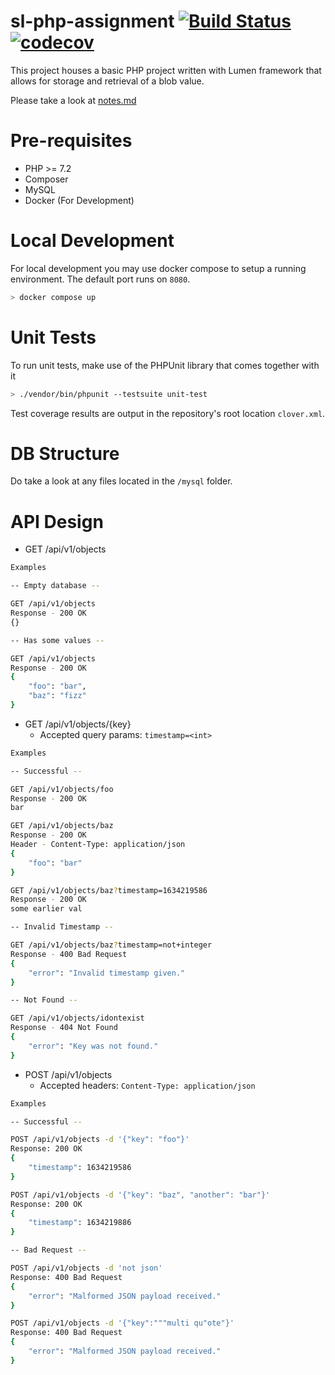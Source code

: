 # sl-php-assignment [![Build Status](https://github.com/shouxian92/sl-php-assignment/actions/workflows/php.yml/badge.svg?branch=main)](https://github.com/shouxian92/sl-php-assignment/actions/workflows/php.yml) [![codecov](https://codecov.io/gh/shouxian92/sl-php-assignment/branch/main/graph/badge.svg?token=KFWLJRW886)](https://codecov.io/gh/shouxian92/sl-php-assignment/)

This project houses a basic PHP project written with Lumen framework that allows for storage and retrieval of a blob value.

Please take a look at [notes.md](notes.md)

# Pre-requisites

- PHP >= 7.2
- Composer
- MySQL
- Docker (For Development)

# Local Development

For local development you may use docker compose to setup a running environment. The default port runs on `8080`.

```bash
> docker compose up
```

# Unit Tests

To run unit tests, make use of the PHPUnit library that comes together with it

```bash
> ./vendor/bin/phpunit --testsuite unit-test
```

Test coverage results are output in the repository's root location `clover.xml`.

# DB Structure

Do take a look at any files located in the `/mysql` folder.

# API Design

- GET /api/v1/objects
```bash
Examples

-- Empty database --

GET /api/v1/objects
Response - 200 OK 
{}

-- Has some values --

GET /api/v1/objects
Response - 200 OK
{
    "foo": "bar",
    "baz": "fizz"
}
```
- GET /api/v1/objects/{key}
    - Accepted query params: `timestamp=<int>`
```bash
Examples

-- Successful --

GET /api/v1/objects/foo
Response - 200 OK 
bar

GET /api/v1/objects/baz
Response - 200 OK
Header - Content-Type: application/json
{
    "foo": "bar"
}

GET /api/v1/objects/baz?timestamp=1634219586
Response - 200 OK
some earlier val

-- Invalid Timestamp --

GET /api/v1/objects/baz?timestamp=not+integer
Response - 400 Bad Request
{
    "error": "Invalid timestamp given."
}

-- Not Found -- 

GET /api/v1/objects/idontexist
Response - 404 Not Found
{
    "error": "Key was not found."
}
```
- POST /api/v1/objects
    - Accepted headers: `Content-Type: application/json`
```bash
Examples

-- Successful --

POST /api/v1/objects -d '{"key": "foo"}'
Response: 200 OK
{
    "timestamp": 1634219586
}

POST /api/v1/objects -d '{"key": "baz", "another": "bar"}'
Response: 200 OK
{
    "timestamp": 1634219886
}

-- Bad Request --

POST /api/v1/objects -d 'not json'
Response: 400 Bad Request
{
    "error": "Malformed JSON payload received."
}

POST /api/v1/objects -d '{"key":"""multi qu"ote"}'
Response: 400 Bad Request
{
    "error": "Malformed JSON payload received."
}
```
